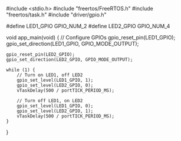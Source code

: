 #include <stdio.h>
#include "freertos/FreeRTOS.h"
#include "freertos/task.h"
#include "driver/gpio.h"

#define LED1_GPIO GPIO_NUM_2
#define LED2_GPIO GPIO_NUM_4

void app_main(void) {
    // Configure GPIOs
    gpio_reset_pin(LED1_GPIO);
    gpio_set_direction(LED1_GPIO, GPIO_MODE_OUTPUT);

    gpio_reset_pin(LED2_GPIO);
    gpio_set_direction(LED2_GPIO, GPIO_MODE_OUTPUT);

    while (1) {
        // Turn on LED1, off LED2
        gpio_set_level(LED1_GPIO, 1);
        gpio_set_level(LED2_GPIO, 0);
        vTaskDelay(500 / portTICK_PERIOD_MS);

        // Turn off LED1, on LED2
        gpio_set_level(LED1_GPIO, 0);
        gpio_set_level(LED2_GPIO, 1);
        vTaskDelay(500 / portTICK_PERIOD_MS);
    }
}
